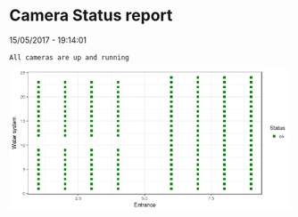 Camera Status report
================
15/05/2017 - 19:14:01

    All cameras are up and running

![](camreport_files/figure-markdown_github/unnamed-chunk-2-1.png)
